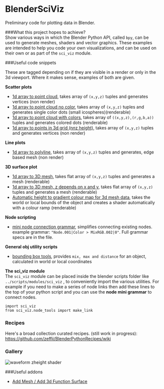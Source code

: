 BlenderSciViz
=============

Preliminary code for plotting data in Blender.

###What this project hopes to achieve?  
Show various ways in which the Blender Python API, called `bpy`, can be used to generate meshes, shaders and vector graphics. 
These examples are intended to help you code your own visualizations, and can be used on their own or as part of the `sci_viz` module.

###Useful code snippets

These are tagged depending on if they are visible in a render or only in the 3d viewport. Where it makes sense, examples of both are given.

**Scatter plots**  

- [1d array to point cloud](https://github.com/zeffii/BlenderSciViz/blob/master/point_cloud_verts_only.py), takes array of `(x,y,z)` tuples and generates vertices (non render)
- [1d array to point cloud no color](https://github.com/zeffii/BlenderSciViz/blob/master/point_cloud_icospheres_only.py), takes array of `(x,y,z)` tuples and generates single color dots (small icospheres)(renderable)
- [1d array to point cloud with colors](https://github.com/zeffii/BlenderSciViz/blob/master/point_cloud_icospheres_colors.py), takes array of `((x,y,z),(r,g,b,a))` tuples and generates colored dots (renderable)
- [1d array to points in 3d grid (n*n*z height)](https://github.com/zeffii/BlenderSciViz/blob/master/point_cloud_3d_grid_from_1d_array.py), takes array of `(x,y,z)` tuples and generates vertices (non render)

**Line plots**
- [1d array to polyline](https://github.com/zeffii/BlenderSciViz/blob/master/intro_script.py), takes array of `(x,y,z)` tuples and generates, edge based mesh (non render)

**3D surface plot**  

- [1d array to 3D mesh](https://github.com/zeffii/BlenderSciViz/blob/master/points_with_surface_from_n_by_n_grid_of_zheights.py), takes flat array of `(x,y,z)` tuples and generates a mesh (renderable)
- [1d array to 3D mesh, z depends on x and y](https://github.com/zeffii/BlenderSciViz/blob/master/point_surface_z_depends_on_xy_location.py), takes flat array of `(x,y,z)` tuples and generates a mesh (renderable)
- [Automatic height to gradient colour map for 3d mesh data](https://github.com/zeffii/BlenderSciViz/blob/master/materials_color_from_z_domain.py), takes the world or local bounds of the object and creates a shader automatically with a colour ramp (renderable)

**Node scripting**
- [mini node connection grammar](https://github.com/zeffii/BlenderSciViz/blob/master/modules/sci_viz/node_tools.py), simplifies connecting existing nodes. example grammar: `"Node.001|Color > MixRGB.002|0"`. Full grammar specs are in the file.

**General obj utility scripts**
- [bounding box tools](https://github.com/zeffii/BlenderSciViz/blob/master/obj_tools_bounding_box.py), provides `mix, max and distance` for an object, calculated in world or local coordinates

**The sci_viz module**  
The `sci_viz` module can be placed inside the blender scripts folder like `../scripts/modules/sci_viz` , to conveniently import the various utilities. 
For example if you need to make a series of node links then add these lines to the top of your python script and you can use the **node mini grammar** to connect nodes.

    import sci_viz 
    from sci_viz.node_tools import make_link

### Recipes

Here's a broad collection curated recipes. (still work in progress): 
https://github.com/zeffii/BlenderPythonRecipes/wiki

### Gallery

![waveform zheight shader][1]



###Useful addons

- [Add Mesh / Add 3d Function Surface](http://wiki.blender.org/index.php/Extensions:2.6/Py/Scripts/Add_Mesh/Add_3d_Function_Surface)

  [1]: http://i.imgur.com/l8ZWAkp.png

